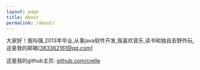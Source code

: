 ```yaml
---
layout: page
title: About
permalink: /about/
---
```


大家好！我叫强,2013年毕业,从事java软件开发,我喜欢音乐,读书和独自去野外玩,这是我的邮箱[383362161@qq.com]

这是我的github主页: [github.com/crelle](https://github.com/crelle)
